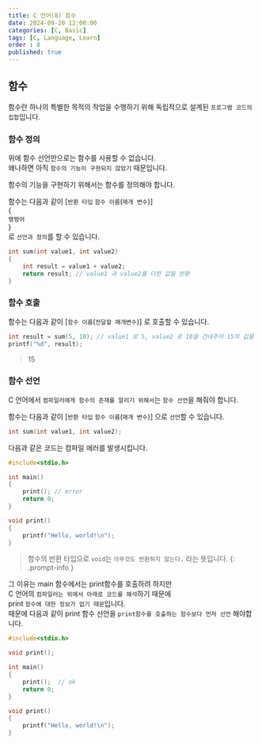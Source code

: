 ```yaml
---
title: C 언어(8) 함수
date: 2024-09-20 12:00:00
categories: [C, Basic]
tags: [C, Language, Learn]
order : 8
published: true
---
```


## 함수

함수란 하나의 특별한 목적의 작업을 수행하기 위해 독립적으로 설계된 `프로그램 코드의 집합`입니다.

### 함수 정의

위에 함수 선언만으로는 함수를 사용할 수 없습니다.  
왜나하면 아직 `함수의 기능이 구현되지 않았기` 때문입니다.

함수의 기능을 구현하기 위해서는 함수를 정의해야 합니다.

함수는 다음과 같이 [`반환 타입` `함수 이름`(`매개 변수`)]   
{    
    `명령어`  
}  
로 `선언과 정의`를 할 수 있습니다.

```c
int sum(int value1, int value2)
{
    int result = value1 + value2; 
    return result; // value1 과 value2를 더한 값을 반환
}
```

### 함수 호출

함수는 다음과 같이 [`함수 이름`(`전달할 매개변수`)] 로 호출할 수 있습니다.

```c
int result = sum(5, 10); // value1 로 5, value2 로 10을 건네주어 15의 값을 반환받음
printf("%d", result);
```

>15

### 함수 선언

C 언어에서 `컴파일러에게 함수의 존재를 알리기 위해서`는 `함수 선언`을 해줘야 합니다.

함수는 다음과 같이 [`반환 타입` `함수 이름`(`매개 변수`)] 으로 `선언`할 수 있습니다.

```c
int sum(int value1, int value2);
```


다음과 같은 코드는 컴파일 에러를 발생시킵니다.

```c
#include<stdio.h>

int main()
{
    print(); // error
    return 0;
}

void print()   
{
    printf("Hello, world!\n");
}
```

<!-- markdownlint-capture -->
<!-- markdownlint-disable -->
> 함수의 반환 타입으로 `void`는 `아무것도 반환하지 않는다.` 라는 뜻입니다.
{: .prompt-info }
<!-- markdownlint-restore -->

그 이유는 main 함수에서는 print함수를 호출하려 하지만  
C 언어의 `컴파일러는 위에서 아래로 코드를 해석`하기 때문에  
print `함수에 대한 정보가 없기 때문`입니다.  
때문에 다음과 같이 print 함수 선언을 `print함수를 호출하는 함수보다 먼저 선언` 해야합니다.

```c
#include<stdio.h>

void print();

int main()
{
    print();  // ok
    return 0;
}

void print()   
{
    printf("Hello, world!\n");
}
```